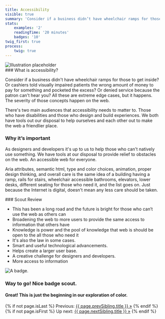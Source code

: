 ```yaml
---
title: Accessibility
visible: true
summary: 'Consider if a business didn’t have wheelchair ramps for those to get inside? Or cashiers told visually impaired patients the wrong amount of money to pay for something and pocketed the excess? Or denied service because the patron can’t hear you? All these are extreme edge cases, but it happens. The severity of those concepts happen on the web. Let’s work together to make the web better for everyone. Ready to start exploring?'
stats:
    examples: '2'
    readingTime: '20 minutes'
    badges: '10'
twig_first: true
process:
    twig: true
---
```

<section>
    <img src="/user/pages/05.about/about-hero-placeholder.png" alt="Illustration placeholder" />
</section>

<section>
<div class="container--content" markdown="1">
### What is accessibility?

Consider if a business didn't have wheelchair ramps for those to get inside? Or cashiers told visually impaired patients the wrong amount of money to pay for something and pocketed the excess? Or denied service because the patron can't hear you? All these are extreme edge cases, but it happens. The severity of those concepts happen on the web.

There's two main audiences that accessibility needs to matter to. Those who have disabilities and those who design and build experiences. We both have tools out our disposal to help ourselves and each other out to make the web a friendlier place.

### Why it’s important

As designers and developers it's up to us to help those who can't natively use something. We have tools at our disposal to provide relief to obstacles on the web. An accessible web for everyone.

Aria attributes, semantic html, type and color choices, animation, proper design thinking, and overall care is the same idea of a building having a ramp, rails for stairs, wheelchair accessible bathrooms, elevators, lower desks, different seating for those who need it, and the list goes on. Just because the Internet is digital, doesn't mean any less care should be taken.
</div>
</section>

<section>
<div class="container--content" markdown="1">
### Scout Review

* This has been a long road and the future is bright for those who can’t use the web as others can
* Broadening the web to more users to provide the same access to information that others have
* Knowledge is power and the pool of knowledge that web is should be open to the all those who need it
* It's also the law in some cases.
* Smart and useful technological advancements.
* Helps create a larger user base.
* A creative challenge for designers and developers.
* More access to information
</div>
</section>

<section class="section--badge-cta section--badge-cta__yellow mt--60">
    <div class="container">
        <div class="flex-grid--gutters">
            <div class="col--width__four">
                <div class="badge--box">
                    <img class="img--badge badge--dispatch" alt="A badge." src="/user/pages/06.badge/accessibility/about-accessibility.png" data-section="about" data-badge="accessibility">
                </div>
            </div>
            <div class="col--width__eight">
                <h3>Way to go! Nice badge scout.</h3>
                <h4>Great! This is just the beginning in our exploration of color.</h4>
                {% if not page.isLast %}
                    <span>Previous: </span><a href="{{ page.prevSibling.url }}">{{ page.prevSibling.title }} &raquo;</a>
                {% endif %}
                {% if not page.isFirst %}
                    <span>Up next: </span><a href="{{ page.nextSibling.url }}">{{ page.nextSibling.title }} &raquo;</a>
                {% endif %}
            </div>
        </div>
    </div>
</section>
